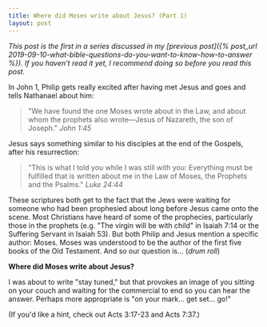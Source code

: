 ```yaml
---
title: Where did Moses write about Jesus? (Part 1)
layout: post
---
```


*This post is the first in a series discussed in my [previous post]({% post_url 2019-09-10-what-bible-questions-do-you-want-to-know-how-to-answer %}). If you haven't read it yet, I recommend doing so before you read this post.*

In John 1, Philip gets really excited after having met Jesus and goes and tells Nathanael about him:

> "We have found the one Moses wrote about in the Law, and about whom the prophets also wrote—Jesus of Nazareth, the son of Joseph." *John 1:45* 

Jesus says something similar to his disciples at the end of the Gospels, after his resurrection:

> "This is what I told you while I was still with you: Everything must be fulfilled that is written about me in the Law of Moses, the Prophets and the Psalms." *Luke 24:44*

These scriptures both get to the fact that the Jews were waiting for someone who had been prophesied about long before Jesus came onto the scene. Most Christians have heard of some of the prophecies, particularly those in the prophets (e.g. "The virgin will be with child" in Isaiah 7:14 or the Suffering Servant in Isaiah 53). But both Philip and Jesus mention a specific author: Moses. Moses was understood to be the author of the first five books of the Old Testament. And so our question is... (*drum roll*)

**Where did Moses write about Jesus?**

I was about to write "stay tuned," but that provokes an image of you sitting on your couch and waiting for the commercial to end so you can hear the answer. Perhaps more appropriate is "on your mark... get set... go!" 

(If you'd like a hint, check out Acts 3:17-23 and Acts 7:37.)
